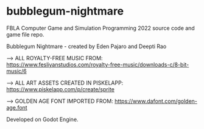 # bubblegum-nightmare
FBLA Computer Game and Simulation Programming 2022 source code and game file repo.

Bubblegum Nightmare - created by Eden Pajaro and Deepti Rao

--> ALL ROYALTY-FREE MUSIC FROM: https://www.fesliyanstudios.com/royalty-free-music/downloads-c/8-bit-music/6 

--> ALL ART ASSETS CREATED IN PISKELAPP: https://www.piskelapp.com/p/create/sprite

--> GOLDEN AGE FONT IMPORTED FROM: https://www.dafont.com/golden-age.font

Developed on Godot Engine.
